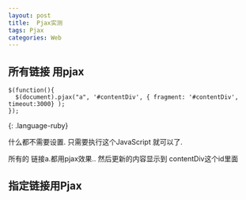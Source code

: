 ```yaml
---
layout: post
title:  Pjax实测
tags: Pjax
categories: Web
---
```



## 所有链接 用pjax

~~~
$(function(){
  $(document).pjax("a", '#contentDiv', { fragment: '#contentDiv', timeout:3000} );  
});
~~~
{: .language-ruby}


什么都不需要设置. 只需要执行这个JavaScript 就可以了.

所有的 链接a.都用pjax效果..
然后更新的内容显示到 contentDiv这个id里面






## 指定链接用Pjax


